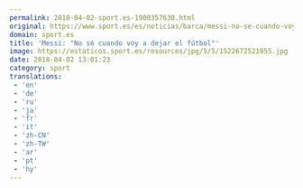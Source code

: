 ```yaml
---
permalink: 2018-04-02-sport.es-1900357630.html
original: https://www.sport.es/es/noticias/barca/messi-no-se-cuando-voy-dejar-futbol-6729610?utm_source=rss-noticias&utm_medium=feed&utm_campaign=barca
domain: sport.es
title: 'Messi: "No sé cuando voy a dejar el fútbol"'
image: https://estaticos.sport.es/resources/jpg/5/5/1522672521955.jpg
date: 2018-04-02 13:01:23
category: sport
translations: 
 - 'en'
 - 'de'
 - 'ru'
 - 'ja'
 - 'fr'
 - 'it'
 - 'zh-CN'
 - 'zh-TW'
 - 'ar'
 - 'pt'
 - 'hy'
---
```


